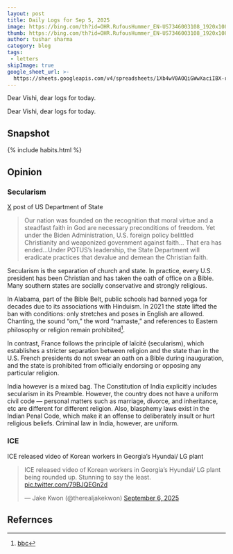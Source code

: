 ```yaml
---
layout: post
title: Daily Logs for Sep 5, 2025
image: https://bing.com/th?id=OHR.RufousHummer_EN-US7346003108_1920x1080.jpg&rf=LaDigue_1920x1080.jpg&pid=hp&w=437&utm_source=chatgpt.com
thumb: https://bing.com/th?id=OHR.RufousHummer_EN-US7346003108_1920x1080.jpg&rf=LaDigue_1920x1080.jpg&pid=hp&w=437&utm_source=chatgpt.com
author: tushar sharma
category: blog
tags:
 - letters
skipImage: true
google_sheet_url: >-
  https://sheets.googleapis.com/v4/spreadsheets/1Xb4wV0AOQiGWwXaciIBX-rkFebzg8DlAcRcClshyAnA/values/Habits!A500:T508?alt=json&key=AIzaSyCgYRKf_apK3TUSYGO9WhQ5dN-ukY4H0gw
---
```


Dear Vishi, dear logs for today.<!-- truncate_here -->

Dear Vishi, dear logs for today.

## Snapshot

{% include habits.html %}

## Opinion

### Secularism

[X](https://x.com/StateDept/status/1964008819475743179) post of US Department of State

> Our nation was founded on the recognition that moral virtue and a steadfast faith in God are necessary preconditions of freedom. Yet under the Biden Administration, U.S. foreign policy belittled Christianity and weaponized government against faith... That era has ended...Under POTUS’s leadership, the State Department will eradicate practices that devalue and demean the Christian faith.

Secularism is the separation of church and state. In practice, every U.S. president has been Christian and has taken the oath of office on a Bible. Many southern states are socially conservative and strongly religious.

In Alabama, part of the Bible Belt, public schools had banned yoga for decades due to its associations with Hinduism. In 2021 the state lifted the ban with conditions: only stretches and poses in English are allowed. Chanting, the sound “om,” the word “namaste,” and references to Eastern philosophy or religion remain prohibited[^bbc]. 

In contrast, France follows the principle of laïcité (secularism), which establishes a stricter separation between religion and the state than in the U.S. French presidents do not swear an oath on a Bible during inauguration, and the state is prohibited from officially endorsing or opposing any particular religion.

India however is a mixed bag. The Constitution of India explicitly includes secularism in its Preamble. However, the country does not have a uniform civil code — personal matters such as marriage, divorce, and inheritance, etc are different for different religion. Also, blasphemy laws exist in the Indian Penal Code, which make it an offense to deliberately insult or hurt religious beliefs. Criminal law in India, however, are uniform.

### ICE

ICE released video of Korean workers in Georgia’s Hyundai/ LG plant

<blockquote class="twitter-tweet" data-media-max-width="560"><p lang="en" dir="ltr">ICE released video of Korean workers in Georgia’s Hyundai/ LG plant being rounded up. Stunning to say the least. <a href="https://t.co/79BJQEGn2d">pic.twitter.com/79BJQEGn2d</a></p>&mdash; Jake Kwon (@therealjakekwon) <a href="https://twitter.com/therealjakekwon/status/1964287207507677662?ref_src=twsrc%5Etfw">September 6, 2025</a></blockquote> <script async src="https://platform.twitter.com/widgets.js" charset="utf-8"></script>

## Refernces

[^bbc]: [bbc](https://www.bbc.com/news/57204355)
